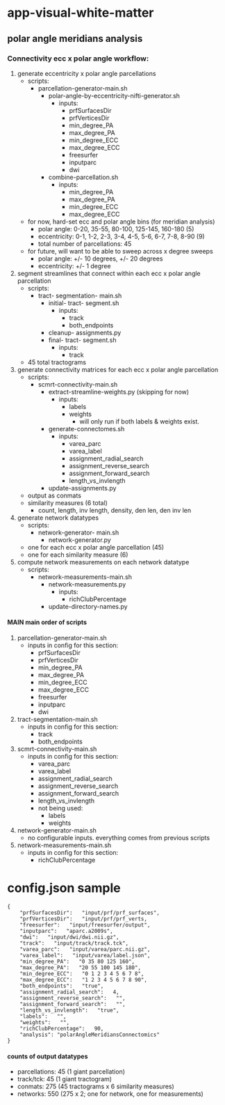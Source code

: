# app-visual-white-matter

## polar angle meridians analysis
### Connectivity ecc x polar angle workflow:
1. generate eccentricity x polar angle parcellations
    - scripts:
        - parcellation-generator-main.sh
            - polar-angle-by-eccentricity-nifti-generator.sh
                - inputs:
                    - prfSurfacesDir
                    - prfVerticesDir
                    - min_degree_PA
                    - max_degree_PA
                    - min_degree_ECC
                    - max_degree_ECC
                    - freesurfer
                    - inputparc
                    - dwi
            - combine-parcellation.sh
                - inputs:
                    - min_degree_PA
                    - max_degree_PA
                    - min_degree_ECC
                    - max_degree_ECC
    - for now, hard-set ecc and polar angle bins (for meridian analysis)
        - polar angle: 0-20, 35-55, 80-100, 125-145, 160-180 (5)
        - eccentricity: 0-1, 1-2, 2-3, 3-4, 4-5, 5-6, 6-7, 7-8, 8-90 (9)
        - total number of parcellations: 45
    - for future, will want to be able to sweep across x degree sweeps
        - polar angle: +/- 10 degrees, +/- 20 degrees
        - eccentricity: +/- 1 degree
2. segment streamlines that connect within each ecc x polar angle parcellation
    - scripts:
        - tract- segmentation- main.sh
            - initial- tract- segment.sh
                - inputs:
                    - track
                    - both_endpoints
            - cleanup- assignments.py
            - final- tract- segment.sh
                - inputs:
                    - track
    - 45 total tractograms
3. generate connectivity matrices for each ecc x polar angle parcellation
    - scripts:
        - scmrt-connectivity-main.sh
            - extract-streamline-weights.py (skipping for now)
                - inputs:
                    - labels
                    - weights
                        - will only run if both labels & weights exist.
            - generate-connectomes.sh
                - inputs:
                    - varea_parc
                    - varea_label
                    - assignment_radial_search
                    - assignment_reverse_search
                    - assignment_forward_search
                    - length_vs_invlength
            - update-assignments.py
    - output as conmats
    - similarity measures (6 total)
        - count, length, inv length, density, den len, den inv len
4. generate network datatypes
    - scripts:
        - network-generator- main.sh
            - network-generator.py
    - one for each ecc x polar angle parcellation (45)
    - one for each similarity measure (6)
5. compute network measurements on each network datatype
    - scripts:
        - network-measurements-main.sh
            - network-measurements.py
                - inputs:
                    - richClubPercentage
            - update-directory-names.py

#### MAIN main order of scripts
1. parcellation-generator-main.sh
    - inputs in config for this section:
        - prfSurfacesDir
        - prfVerticesDir
        - min_degree_PA
        - max_degree_PA
        - min_degree_ECC
        - max_degree_ECC
        - freesurfer
        - inputparc
        - dwi
2. tract-segmentation-main.sh
    - inputs in config for this section:
        - track
        - both_endpoints
3. scmrt-connectivity-main.sh
    - inputs in config for this section:
        - varea_parc
        - varea_label
        - assignment_radial_search
        - assignment_reverse_search
        - assignment_forward_search
        - length_vs_invlength
        - not being used:
            - labels
            - weights
4. network-generator-main.sh
    - no configurable inputs. everything comes from previous scripts
5. network-measurements-main.sh
    - inputs in config for this section:
        - richClubPercentage

# config.json sample
```
{
    "prfSurfacesDir":   "input/prf/prf_surfaces",
    "prfVerticesDir":   "input/prf/prf_verts,
    "freesurfer":   "input/freesurfer/output",
    "inputparc":   "aparc.a2009s",
    "dwi":   "input/dwi/dwi.nii.gz",
    "track":   "input/track/track.tck",
    "varea_parc":   "input/varea/parc.nii.gz",
    "varea_label":   "input/varea/label.json",
    "min_degree_PA":   "0 35 80 125 160",
    "max_degree_PA":   "20 55 100 145 180",
    "min_degree_ECC":   "0 1 2 3 4 5 6 7 8",
    "max_degree_ECC":   "1 2 3 4 5 6 7 8 90",
    "both_endpoints":   "true",
    "assignment_radial_search":   4,
    "assignment_reverse_search":   "",
    "assignment_forward_search":   "",
    "length_vs_invlength":   "true",
    "labels":   "",
    "weights":   "",
    "richClubPercentage":   90,
    "analysis": "polarAngleMeridiansConnectomics"
}
```

#### counts of output datatypes
- parcellations: 45 (1 giant parcellation)
- track/tck: 45 (1 giant tractogram)
- conmats: 275 (45 tractograms x 6 similarity measures)
- networks: 550 (275 x 2; one for network, one for measurements)


